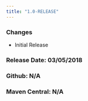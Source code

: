 ```yaml
---
title: "1.0-RELEASE"
---
```


### Changes
* Initial Release

### Release Date: 03/05/2018

### Github: N/A

### Maven Central: N/A